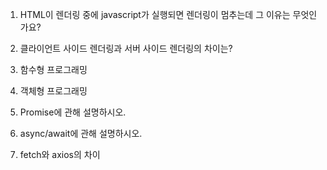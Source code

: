 1. HTML이 렌더링 중에 javascript가 실행되면 렌더링이 멈추는데 그 이유는 무엇인가요?

2. 클라이언트 사이드 렌더링과 서버 사이드 렌더링의 차이는?

3. 함수형 프로그래밍

4. 객체형 프로그래밍

5. Promise에 관해 설명하시오.

6. async/await에 관해 설명하시오.

7. fetch와 axios의 차이
